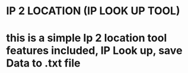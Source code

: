 # IP 2 LOCATION (IP LOOK UP TOOL)

# this is a simple Ip 2 location tool features included, IP Look up, save Data to .txt file
